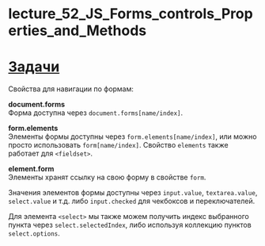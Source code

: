 # lecture_52_JS_Forms_controls_Properties_and_Methods  

#  [Задачи ](https://github.com/schoolteacherMP/lecture_52_JS_Forms_controls_Properties_and_Methods/blob/main/tasks.md)  

Свойства для навигации по формам:  

**document.forms**  
Форма доступна через `document.forms[name/index]`.  

**form.elements**  
Элементы формы доступны через `form.elements[name/index]`, или можно просто использовать `form[name/index]`. Свойство `elements` также работает для `<fieldset>`.  

**element.form**  
Элементы хранят ссылку на свою форму в свойстве `form`.  

Значения элементов формы доступны через `input.value`, `textarea.value`, `select.value` и т.д. либо `input.checked` для чекбоксов и переключателей.  

Для элемента `<select>` мы также можем получить индекс выбранного пункта через `select.selectedIndex`, либо используя коллекцию пунктов `select.options`.  
